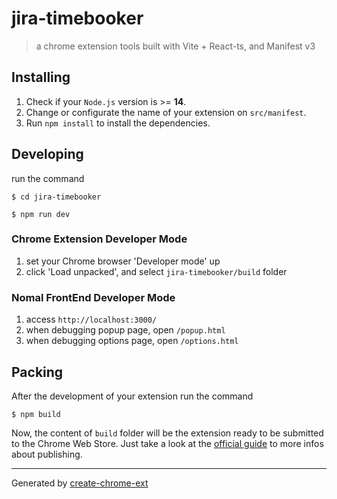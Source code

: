 # jira-timebooker

> a chrome extension tools built with Vite + React-ts, and Manifest v3

## Installing

1. Check if your `Node.js` version is >= **14**.
2. Change or configurate the name of your extension on `src/manifest`.
3. Run `npm install` to install the dependencies.

## Developing

run the command

```shell
$ cd jira-timebooker

$ npm run dev
```

### Chrome Extension Developer Mode

1. set your Chrome browser 'Developer mode' up
2. click 'Load unpacked', and select `jira-timebooker/build` folder

### Nomal FrontEnd Developer Mode

1. access `http://localhost:3000/`
2. when debugging popup page, open `/popup.html`
3. when debugging options page, open `/options.html`

## Packing

After the development of your extension run the command

```shell
$ npm build
```

Now, the content of `build` folder will be the extension ready to be submitted to the Chrome Web Store. Just take a look at the [official guide](https://developer.chrome.com/webstore/publish) to more infos about publishing.

---

Generated by [create-chrome-ext](https://github.com/guocaoyi/create-chrome-ext)
